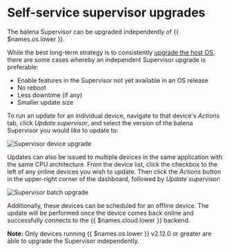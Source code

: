 # Self-service supervisor upgrades

The balena Supervisor can be upgraded independently of {{ $names.os.lower }}.

While the best long-term strategy is to consistently [upgrade the host OS](/reference/OS/updates/self-service), there are some cases
whereby an independent Supervisor upgrade is preferable:

* Enable features in the Supervisor not yet available in an OS release
* No reboot
* Less downtime (if any)
* Smaller update size

To run an update for an individual device, navigate to that device's *Actions* tab, click *Update supervisor*, and
select the version of the balena Supervisor you would like to update to:

![Supervisor device upgrade](/img/common/updates/supervisor-device-upgrade.png)

Updates can also be issued to multiple devices in the same application with the same CPU architecture. From the device
list, click the checkbox to the left of any online devices you wish to update. Then click the *Actions* button in the
upper-right corner of the dashboard, followed by *Update supervisor*:

![Supervisor batch upgrade](/img/common/updates/supervisor-batch-upgrade.svg)

Additionally, these devices can be scheduled for an offline device. The update will be performed once the device comes
back online and successfully connects to the {{ $names.cloud.lower }} backend.

__Note:__ Only devices running {{ $names.os.lower }} v2.12.0 or greater are able to upgrade the Supervisor independently.

